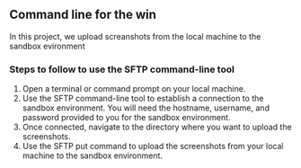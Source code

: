 ## Command line for the win
In this project, we upload screanshots from the local machine to the sandbox evironment

### Steps to follow to use the SFTP command-line tool 
1. Open a terminal or command prompt on your local machine.
2. Use the SFTP command-line tool to establish a connection to the sandbox environment. You will need the hostname, username, and password provided to you for the sandbox environment.
3. Once connected, navigate to the directory where you want to upload the screenshots.
4. Use the SFTP put command to upload the screenshots from your local machine to the sandbox environment.
